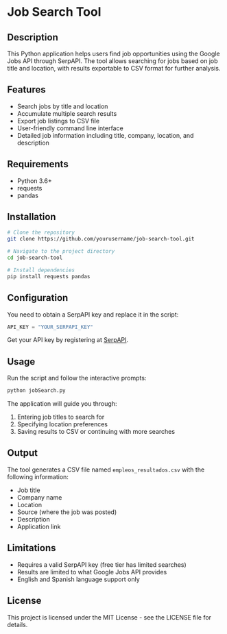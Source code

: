 # Job Search Tool

## Description

This Python application helps users find job opportunities using the Google Jobs API through SerpAPI. The tool allows searching for jobs based on job title and location, with results exportable to CSV format for further analysis.

## Features

- Search jobs by title and location
- Accumulate multiple search results
- Export job listings to CSV file
- User-friendly command line interface
- Detailed job information including title, company, location, and description

## Requirements

- Python 3.6+
- requests
- pandas

## Installation

```bash
# Clone the repository
git clone https://github.com/yourusername/job-search-tool.git

# Navigate to the project directory
cd job-search-tool

# Install dependencies
pip install requests pandas
```

## Configuration

You need to obtain a SerpAPI key and replace it in the script:

```python
API_KEY = "YOUR_SERPAPI_KEY"
```

Get your API key by registering at [SerpAPI](https://serpapi.com/).

## Usage

Run the script and follow the interactive prompts:

```bash
python jobSearch.py
```

The application will guide you through:
1. Entering job titles to search for
2. Specifying location preferences
3. Saving results to CSV or continuing with more searches

## Output

The tool generates a CSV file named `empleos_resultados.csv` with the following information:
- Job title
- Company name
- Location
- Source (where the job was posted)
- Description
- Application link

## Limitations

- Requires a valid SerpAPI key (free tier has limited searches)
- Results are limited to what Google Jobs API provides
- English and Spanish language support only

## License

This project is licensed under the MIT License - see the LICENSE file for details.
